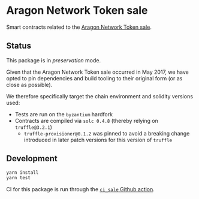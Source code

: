 # Aragon Network Token sale

Smart contracts related to the [Aragon Network Token sale](https://aragon.org/blog/aragon-token-sale-technical-overview-9c2a4b910755).

## Status

This package is in _preservation_ mode.

Given that the Aragon Network Token sale occurred in May 2017, we have opted to pin dependencies and build tooling to their original form (or as close as possible).

We therefore specifically target the chain environment and solidity versions used:

- Tests are run on the `byzantium` hardfork
- Contracts are compiled via `solc 0.4.8` (thereby relying on `truffle@3.2.1`)
  - `truffle-provisioner@0.1.2` was pinned to avoid a breaking change introduced in later patch versions for this version of `truffle`

## Development

```sh
yarn install
yarn test
```

CI for this package is run through the [`ci_sale` Github action](../../.github/workflows/ci_sale.yml).

